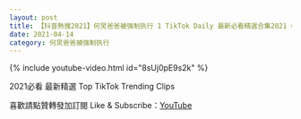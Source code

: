 ```yaml
---
layout: post
title: 【抖音熱搜2021】何炅爸爸被强制执行 1 TikTok Daily 最新必看精選合集2021 04 14
date: 2021-04-14
category: 何炅爸爸被强制执行
---
```


{% include youtube-video.html id="8sUj0pE9s2k" %}

2021必看 最新精選 Top TikTok Trending Clips

喜歡請點贊轉發加訂閱 Like & Subscribe：[YouTube](https://www.youtube.com/channel/UCAoR7VcanIPd04uEq_GIylA/videos)

